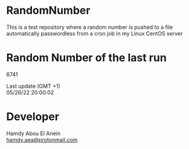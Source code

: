 # RandomNumber    
This is a test repository where a random number is pushed to a file automatically passwordless from a cron job in my Linux CentOS server    
# Random Number of the last run   
6741
      
Last update (GMT +1)    
05/26/22 20:00:02
# Developer    
Hamdy Abou El Anein   
hamdy.aea@protonmail.com
